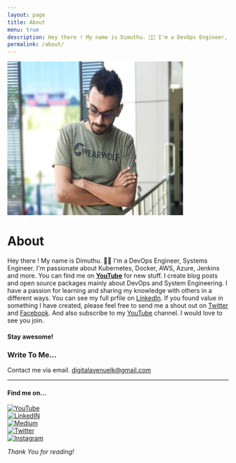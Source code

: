 ```yaml
---
layout: page
title: About
menu: true
description: Hey there ! My name is Dimuthu. 👋🤓 I'm a DevOps Engineer, Systems Engineer. I'm passionate about Kubernetes, Docker, AWS, Azure, Jenkins and more. You can find me on **<a href="https://www.youtube.com/channel/UCovlVsoRVItner26ZJPBjmQ" target="_blank">YouTube</a>** for new stuff.
permalink: /about/
---
```


<img class="img-rounded" src="/assets/img/authors/dimuthu/dimuthu-about.jpg" alt="Dimuthu" width="400" height="350">

# About
Hey there ! 
My name is Dimuthu. 👋🤓
I'm a DevOps Engineer, Systems Engineer. I'm passionate about Kubernetes, Docker, AWS, Azure, Jenkins and more. You can find me on **<a href="https://www.youtube.com/channel/UCovlVsoRVItner26ZJPBjmQ" target="_blank">YouTube</a>** for new stuff.
I create blog posts and open source packages mainly about DevOps and System Engineering. I have a passion for learning and sharing my knowledge with others in a different ways. You can see my full prfile on <a href="https://www.linkedin.com/in/dimuthu-daundasekara-2b002271/" target="_blank">LinkedIn</a>. If you found value in something I have created, please feel free to send me a shout out on <a href="https://twitter.com/dimuit86" target="_blank">Twitter</a> and <a href="https://www.facebook.com/dimuit86/" target="_blank">Facebook</a>. And also subscribe to my <a href="https://www.youtube.com/channel/UCovlVsoRVItner26ZJPBjmQ" target="_blank">YouTube</a> channel. I would love to see you join.
#### **Stay awesome!** 

### Write To Me...

Contact me via email.
[digitalavenuelk@gmail.com](mailto:digitalavenuelk@gmail.com)

***
#### Find me on...
[![YouTube]({{site.baseurl}}/assets/img/icons/soical-icons/facebook.png)](https://www.youtube.com/channel/UCovlVsoRVItner26ZJPBjmQ)  
[![LinkedIN]({{site.baseurl}}/assets/img/icons/soical-icons/linkedin.png)](https://www.linkedin.com/in/dimuthu-daundasekara-2b002271)  
[![Medium]({{site.baseurl}}/assets/img/icons/soical-icons/medium.png)](https://medium.com/@dimuit86)  
[![Twitter]({{site.baseurl}}/assets/img/icons/soical-icons/twitter.png)](https://twitter.com/dimuit86)  
[![Instagram]({{site.baseurl}}/assets/img/icons/soical-icons/instagram.png)](https://www.instagram.com/dimuit86)  

*Thank You for reading!*



